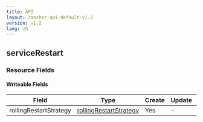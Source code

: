 ```yaml
---
title: API
layout: rancher-api-default-v1.2
version: v1.2
lang: zh
---
```


## serviceRestart



### Resource Fields

#### Writeable Fields

Field | Type | Create | Update | Default | Notes
---|---|---|---|---|---
rollingRestartStrategy | [rollingRestartStrategy]({{site.baseurl}}/rancher/{{page.version}}/{{page.lang}}/api/api-resources/rollingRestartStrategy/) | Yes | - | - | 



<br>
